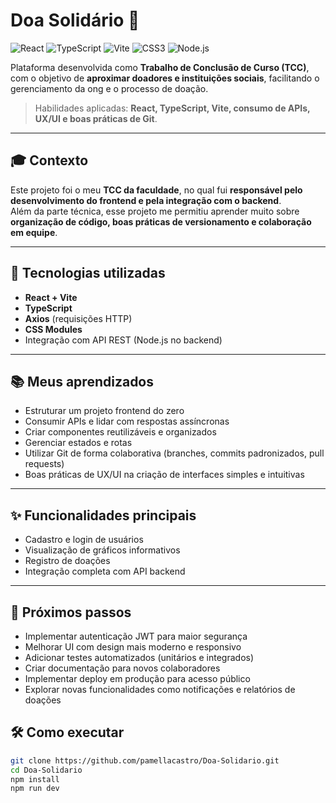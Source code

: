 # Doa Solidário 💜 

![React](https://img.shields.io/badge/React-61DAFB?style=for-the-badge&logo=react&logoColor=white)
![TypeScript](https://img.shields.io/badge/TypeScript-3178C6?style=for-the-badge&logo=typescript&logoColor=white)
![Vite](https://img.shields.io/badge/Vite-646CFF?style=for-the-badge&logo=vite&logoColor=white)
![CSS3](https://img.shields.io/badge/CSS3-1572B6?style=for-the-badge&logo=css3&logoColor=white)
![Node.js](https://img.shields.io/badge/Node.js-339933?style=for-the-badge&logo=node.js&logoColor=white)


Plataforma desenvolvida como **Trabalho de Conclusão de Curso (TCC)**, com o objetivo de **aproximar doadores e instituições sociais**, facilitando o gerenciamento da ong e o processo de doação.
> Habilidades aplicadas: **React, TypeScript, Vite, consumo de APIs, UX/UI e boas práticas de Git**.

---

## 🎓 Contexto
Este projeto foi o meu **TCC da faculdade**, no qual fui **responsável pelo desenvolvimento do frontend e pela integração com o backend**.  
Além da parte técnica, esse projeto me permitiu aprender muito sobre **organização de código, boas práticas de versionamento e colaboração em equipe**.

---

## 🚀 Tecnologias utilizadas
- **React + Vite**
- **TypeScript**
- **Axios** (requisições HTTP)
- **CSS Modules**
- Integração com API REST (Node.js no backend)

---

## 📚 Meus aprendizados
- Estruturar um projeto frontend do zero
- Consumir APIs e lidar com respostas assíncronas
- Criar componentes reutilizáveis e organizados
- Gerenciar estados e rotas
- Utilizar Git de forma colaborativa (branches, commits padronizados, pull requests)
- Boas práticas de UX/UI na criação de interfaces simples e intuitivas

---

## ✨ Funcionalidades principais
- Cadastro e login de usuários
- Visualização de gráficos informativos
- Registro de doações
- Integração completa com API backend

---

## 🔮 Próximos passos

- Implementar autenticação JWT para maior segurança
- Melhorar UI com design mais moderno e responsivo
- Adicionar testes automatizados (unitários e integrados)
- Criar documentação para novos colaboradores
- Implementar deploy em produção para acesso público
- Explorar novas funcionalidades como notificações e relatórios de doações

## 🛠️ Como executar
```bash
git clone https://github.com/pamellacastro/Doa-Solidario.git
cd Doa-Solidario
npm install
npm run dev


